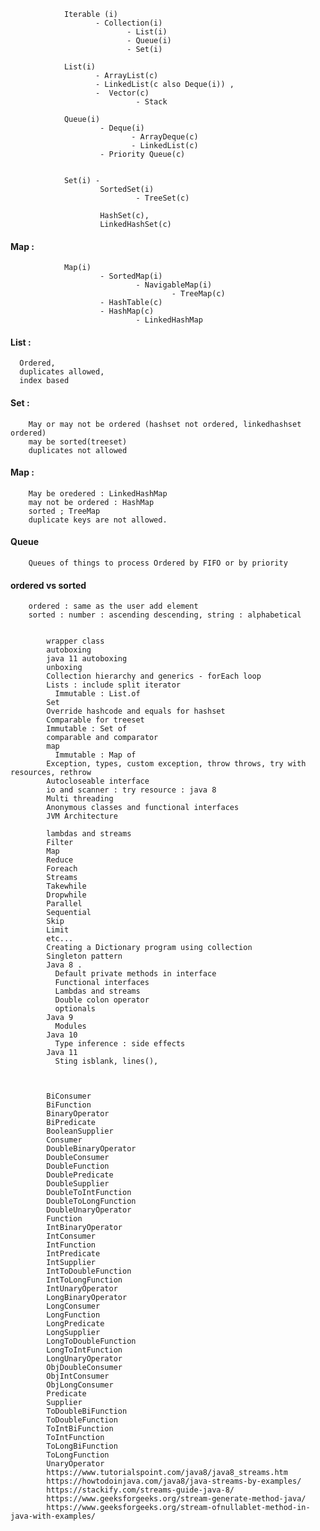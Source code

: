                 Iterable (i)  
                       - Collection(i)
                              - List(i) 
                              - Queue(i) 
                              - Set(i)

                List(i) 
                       - ArrayList(c)
                       - LinkedList(c also Deque(i)) , 
                       -  Vector(c)
                                - Stack

                Queue(i) 
                        - Deque(i)
                               - ArrayDeque(c)
                               - LinkedList(c)
                        - Priority Queue(c)

                                       
                Set(i) - 
                        SortedSet(i)
                                - TreeSet(c)

                        HashSet(c), 
                        LinkedHashSet(c)

#### Map : 

                Map(i) 
                        - SortedMap(i)
                                - NavigableMap(i)
                                        - TreeMap(c)
                        - HashTable(c)
                        - HashMap(c)
                                - LinkedHashMap
        
#### List : 

      Ordered, 
      duplicates allowed, 
      index based


#### Set  :
        
        May or may not be ordered (hashset not ordered, linkedhashset ordered)
        may be sorted(treeset) 
        duplicates not allowed

#### Map : 

        May be oredered : LinkedHashMap
        may not be ordered : HashMap
        sorted ; TreeMap 
        duplicate keys are not allowed.

#### Queue

        Queues of things to process Ordered by FIFO or by priority

#### ordered vs sorted

        ordered : same as the user add element 
        sorted : number : ascending descending, string : alphabetical

            
            wrapper class
            autoboxing
            java 11 autoboxing
            unboxing
            Collection hierarchy and generics - forEach loop
            Lists : include split iterator
              Immutable : List.of
            Set
            Override hashcode and equals for hashset
            Comparable for treeset
            Immutable : Set of
            comparable and comparator
            map
              Immutable : Map of
            Exception, types, custom exception, throw throws, try with resources, rethrow
            Autocloseable interface
            io and scanner : try resource : java 8
            Multi threading
            Anonymous classes and functional interfaces
            JVM Architecture

            lambdas and streams
            Filter
            Map
            Reduce
            Foreach
            Streams
            Takewhile
            Dropwhile
            Parallel
            Sequential
            Skip
            Limit
            etc...
            Creating a Dictionary program using collection
            Singleton pattern
            Java 8 . 
              Default private methods in interface
              Functional interfaces
              Lambdas and streams
              Double colon operator
              optionals
            Java 9
              Modules
            Java 10
              Type inference : side effects
            Java 11
              Sting isblank, lines(), 



            BiConsumer
            BiFunction
            BinaryOperator
            BiPredicate
            BooleanSupplier
            Consumer
            DoubleBinaryOperator
            DoubleConsumer
            DoubleFunction
            DoublePredicate
            DoubleSupplier
            DoubleToIntFunction
            DoubleToLongFunction
            DoubleUnaryOperator
            Function
            IntBinaryOperator
            IntConsumer
            IntFunction
            IntPredicate
            IntSupplier
            IntToDoubleFunction
            IntToLongFunction
            IntUnaryOperator
            LongBinaryOperator
            LongConsumer
            LongFunction
            LongPredicate
            LongSupplier
            LongToDoubleFunction
            LongToIntFunction
            LongUnaryOperator
            ObjDoubleConsumer
            ObjIntConsumer
            ObjLongConsumer
            Predicate
            Supplier
            ToDoubleBiFunction
            ToDoubleFunction
            ToIntBiFunction
            ToIntFunction
            ToLongBiFunction
            ToLongFunction
            UnaryOperator
            https://www.tutorialspoint.com/java8/java8_streams.htm
            https://howtodoinjava.com/java8/java-streams-by-examples/
            https://stackify.com/streams-guide-java-8/
            https://www.geeksforgeeks.org/stream-generate-method-java/
            https://www.geeksforgeeks.org/stream-ofnullablet-method-in-java-with-examples/
